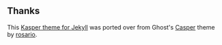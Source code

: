 ## Thanks 
This [Kasper theme for Jekyll](https://github.com/rosario/kasper) was ported over from Ghost's [Casper](https://github.com/tryghost/casper) theme by [rosario](https://github.com/rosario).
